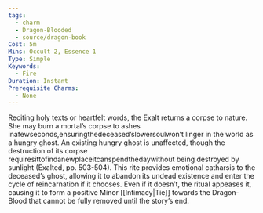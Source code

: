 ```yaml
---
tags:
  - charm
  - Dragon-Blooded
  - source/dragon-book
Cost: 5m
Mins: Occult 2, Essence 1
Type: Simple
Keywords:
  - Fire
Duration: Instant
Prerequisite Charms:
  - None
---
```

Reciting holy texts or heartfelt words, the Exalt returns a corpse to nature. She may burn a mortal’s corpse to ashes inafewseconds,ensuringthedeceased’slowersoulwon’t linger in the world as a hungry ghost. An existing hungry ghost is unaffected, though the destruction of its corpse requiresittofindanewplaceitcanspendthedaywithout being destroyed by sunlight (Exalted, pp. 503-504). This rite provides emotional catharsis to the deceased’s ghost, allowing it to abandon its undead existence and enter the cycle of reincarnation if it chooses. Even if it doesn’t, the ritual appeases it, causing it to form a positive Minor [[Intimacy|Tie]] towards the Dragon-Blood that cannot be fully removed until the story’s end.